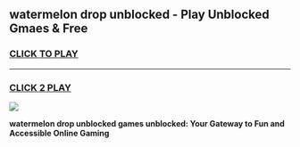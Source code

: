 
## watermelon drop unblocked - Play Unblocked Gmaes & Free
<h3>
<a href="https://news.freeplayer.one?title=watermelon_drop_unblocked&ref=16F">CLICK TO PLAY</a></h3>
<hr>

<h3>
<a href="https://news.freeplayer.one?title=watermelon_drop_unblocked&ref=16F">CLICK 2 PLAY</a>
  
</h3>

<a href="https://news.freeplayer.one?title=watermelon_drop_unblocked&ref=16F/"><img src="https://clearcache.store/games.png"></a>


**watermelon drop unblocked games unblocked: Your Gateway to Fun and Accessible Online Gaming**
